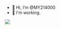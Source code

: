 - 👋 Hi, I’m @MY214000
- 👀 I'm working.

<!---
MY214000/MY214000 is a ✨ special ✨ repository because its `README.md` (this file) appears on your GitHub profile.
You can click the Preview link to take a look at your changes.
--->
![](https://github-readme-stats.vercel.app/api?username=mayandev)
